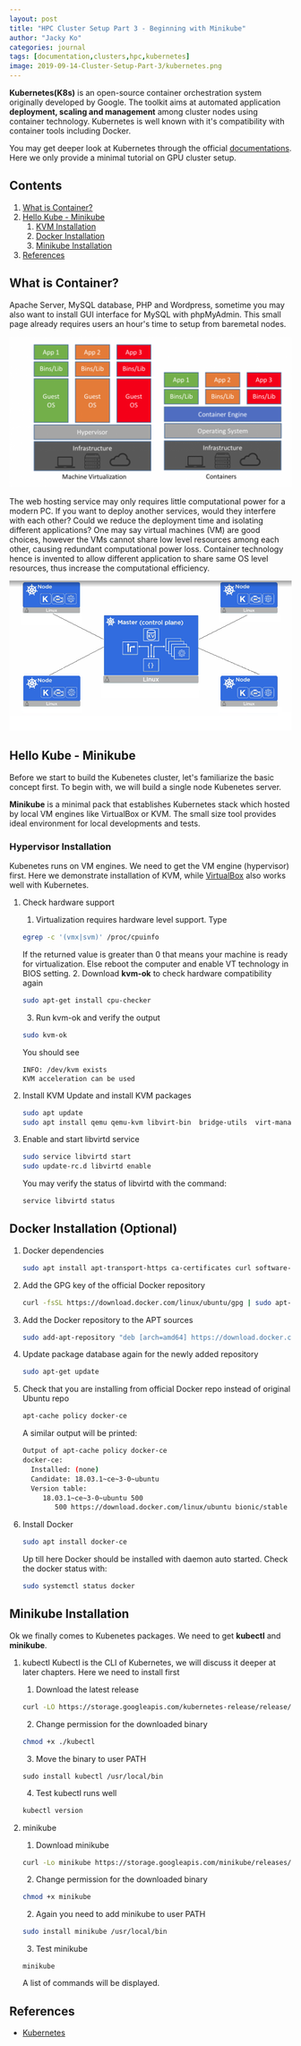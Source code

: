 ```yaml
---
layout: post
title: "HPC Cluster Setup Part 3 - Beginning with Minikube"
author: "Jacky Ko"
categories: journal
tags: [documentation,clusters,hpc,kubernetes]
image: 2019-09-14-Cluster-Setup-Part-3/kubernetes.png
---
```


**Kubernetes(K8s)** is an open-source container orchestration system originally developed by Google. The toolkit aims at automated application **deployment, scaling and management** among cluster nodes using container technology. Kubernetes is well known with it's compatibility with container tools including Docker.

You may get deeper look at Kubernetes through the official [documentations](https://kubernetes.io/). Here we only provide a minimal tutorial on GPU cluster setup.

## Contents
1. [What is Container?](#what-is-container?)
2. [Hello Kube - Minikube](#Hello-Kube---Minikube)
	1. [KVM Installation](#KVM-Installation)
	2. [Docker Installation](#Docker-Installation)
	3. [Minikube Installation](#Minikube-Installation)
3. [References](#References)

## What is Container?
Apache Server, MySQL database, PHP and Wordpress, sometime you may also want to install GUI interface for MySQL with phpMyAdmin. This small page already requires users an hour's time to setup from baremetal nodes.

![alt text](../assets/img/2019-09-14-Cluster-Setup-Part-3/vm-vs-container.png "Virtual machines vs containers")

The web hosting service may only requires little computational power for a modern PC. If you want to deploy another services, would they interfere with each other? Could we reduce the deployment time and isolating different applications? One may say virtual machines (VM) are good choices, however the VMs cannot share low level resources among each other, causing redundant computational power loss. Container technology hence is invented to allow different application to share same OS level resources, thus increase the computational efficiency. 

![alt text](../assets/img/2019-09-14-Cluster-Setup-Part-3/kubernetes-architecture.png "Kubenetes architecture")

## Hello Kube - Minikube
Before we start to build the Kubenetes cluster, let's familiarize the basic concept first. To begin with, we will build a single node Kubenetes server. 

**Minikube** is a minimal pack that establishes Kubernetes stack which hosted by local VM engines like VirtualBox or KVM. The small size tool provides ideal environment for local developments and tests.

### Hypervisor Installation
Kubenetes runs on VM engines. We need to get the VM engine (hypervisor) first. Here we demonstrate installation of KVM, while [VirtualBox](https://www.virtualbox.org/wiki/Downloads) also works well with Kubernetes.

1. Check hardware support
	1. Virtualization requires hardware level support. Type
	```bash
	egrep -c '(vmx|svm)' /proc/cpuinfo
	```
	If the returned value is greater than 0 that means your machine is ready for virtualization. Else reboot the computer and enable VT technology in BIOS setting.
	2. Download **kvm-ok** to check hardware compatibility again
	```bash
	sudo apt-get install cpu-checker
	```
	3. Run kvm-ok and verify the output
	```bash
	sudo kvm-ok
	```
	You should see 
	```
	INFO: /dev/kvm exists
	KVM acceleration can be used
	```
2. Install KVM
	Update and install KVM packages
	```bash
	sudo apt update
	sudo apt install qemu qemu-kvm libvirt-bin  bridge-utils  virt-manager
	```
3. Enable and start libvirtd service
	```bash
	sudo service libvirtd start
	sudo update-rc.d libvirtd enable
	```

	You may verify the status of libvirtd with the command:
	```bash
	service libvirtd status
	```

## Docker Installation (Optional)
1. Docker dependencies
	```bash
	sudo apt install apt-transport-https ca-certificates curl software-properties-common
	```
2. Add the GPG key of the official Docker repository
	```bash
	curl -fsSL https://download.docker.com/linux/ubuntu/gpg | sudo apt-key add -
	```
3. Add the Docker repository to the APT sources
	```bash
	sudo add-apt-repository "deb [arch=amd64] https://download.docker.com/linux/ubuntu bionic stable"
	```
4. Update package database again for the newly added repository
	```bash
	sudo apt-get update
	```
5. Check that you are installing from official Docker repo instead of original Ubuntu repo
	```bash
	apt-cache policy docker-ce
	```
	A similar output will be printed:
	```bash
	Output of apt-cache policy docker-ce
	docker-ce:
	  Installed: (none)
	  Candidate: 18.03.1~ce~3-0~ubuntu
	  Version table:
	     18.03.1~ce~3-0~ubuntu 500
	        500 https://download.docker.com/linux/ubuntu bionic/stable amd64 Packages
	```
6. Install Docker
	```bash
	sudo apt install docker-ce
	```
	Up till here Docker should be installed with daemon auto started. Check the docker status with:
	```bash
	sudo systemctl status docker
	```

## Minikube Installation
Ok we finally comes to Kubenetes packages. We need to get **kubectl** and **minikube**.

1. kubectl
	Kubectl is the CLI of Kubernetes, we will discuss it deeper at later chapters. Here we need to install first
	1. Download the latest release
	```bash
	curl -LO https://storage.googleapis.com/kubernetes-release/release/`curl -s https://storage.googleapis.com/kubernetes-release/release/stable.txt`/bin/linux/amd64/kubectl
	```
	2. Change permission for the downloaded binary
	```bash
	chmod +x ./kubectl
	```
	3. Move the binary to user PATH
	```
	sudo install kubectl /usr/local/bin
	```
	4. Test kubectl runs well
	```bash
	kubectl version
	```

2. minikube
	1. Download minikube
	```bash
	curl -Lo minikube https://storage.googleapis.com/minikube/releases/latest/minikube-linux-amd64
	```
	2. Change permission for the downloaded binary
	```bash
	chmod +x minikube
	```
	2. Again you need to add minikube to user PATH
	```bash
	sudo install minikube /usr/local/bin
	```
	3. Test minikube
	```
	minikube
	```
	A list of commands will be displayed.


## References
- [Kubernetes](https://kubernetes.io/)
